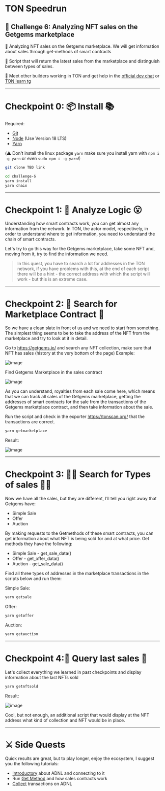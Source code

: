 # TON Speedrun 

## 🚩 Challenge 6: Analyzing NFT sales on the Getgems marketplace

🎫 Analyzing NFT sales on the Getgems marketplace. We will get information about sales through get-methods of smart contracts

🌟 Script that will return the latest sales from the marketplace and distinguish between types of sales.

💬 Meet other builders working in TON and get help in the [official dev chat](https://t.me/tondev_eng) or [TON learn tg](https://t.me/ton_learn)

---

# Checkpoint 0:  📦 Install 📚

Required: 
* [Git](https://git-scm.com/downloads)
* [Node](https://nodejs.org/en/download/) (Use Version 18 LTS)
* [Yarn](https://classic.yarnpkg.com/en/docs/install/#mac-stable)

(⚠️ Don't install the linux package `yarn` make sure you install yarn with `npm i -g yarn` or even `sudo npm i -g yarn`!)

```sh
git clone TBD link
```
```sh
cd challenge-6
yarn install
yarn chain
```
---


# Checkpoint 1: 🔬 Analyze Logic 😮

Understanding how smart contracts work, you can get almost any information from the network. In TON, the actor model, respectively, in order to understand where to get information, you need to understand the chain of smart contracts.

Let's try to go this way for the Getgems marketplace, take some NFT and, moving from it, try to find the information we need.


> In this quest, you have to search a lot for addresses in the TON network, if you have problems with this, at the end of each script there will be a hint - the correct address with which the script will work - but this is an extreme case.

---

# Checkpoint 2: 📡 Search for Marketplace Contract 📡

So we have a clean slate in front of us and we need to start from something. The simplest thing seems to be to take the address of the NFT from the marketplace and try to look at it in detail.

Go to https://getgems.io/ and search any NFT collection, make sure that NFT has sales (history at the very bottom of the page)
Example:

![image](https://user-images.githubusercontent.com/18370291/255934735-e85211b6-93cf-4eef-a307-dac828f2e10e.png)


Find Getgems Marketplace in the sales contract

![image](https://user-images.githubusercontent.com/18370291/255934320-03f1ca5c-4379-4444-aca0-d81be13aa50d.png)

As you can understand, royalties from each sale come here, which means that we can track all sales of the Getgems marketplace, getting the addresses of smart contracts for the sale from the transactions of the Getgems marketplace contract, and then take information about the sale. 

Run the script and check in the exporter https://tonscan.org/ that the transactions are correct.


```sh
yarn getmarketplace
```
Result:

![image](https://user-images.githubusercontent.com/18370291/256162939-064223c3-c25e-47ea-86bf-36d9cd80b13c.png)

---

# Checkpoint 3: 👩‍🚀 Search for Types of sales 👩‍🚀

Now we have all the sales, but they are different, I’ll tell you right away that Getgems have:
- Simple Sale
- Offer
- Auction

By making requests to the Getmethods of these smart contracts, you can get information about what NFT is being sold for and at what price. Get methods they have the following:

- Simple Sale - get_sale_data()
- Offer - get_offer_data()
- Auction - get_sale_data()

Find all three types of addresses in the marketplace transactions in the scripts below and run them:

Simple Sale:

```sh
yarn getsale
```

Offer:

```sh
yarn getoffer
```

Auction:

```sh
yarn getauction
```

---

# Checkpoint 4:🎩  Query last sales  🎩

Let's collect everything we learned in past checkpoints and display information about the last NFTs sold

```sh
yarn getnftsold
```

Result:

![image](https://user-images.githubusercontent.com/18370291/256186681-0325df41-8fa2-4e90-9747-cbbea13ff3b5.png)


Cool, but not enough, an additional script that would display at the NFT address what kind of collection and NFT would be in place.

---


# ⚔️ Side Quests

Quick results are great, but to play longer, enjoy the ecosystem, I suggest you the following tutorials:
- [Introductory](https://github.com/romanovichim/TonFunClessons_Eng/blob/main/lessons/requests/ADNL/adnlintro.md) about ADNL and connecting to it
- Run [Get Method](https://github.com/romanovichim/TonFunClessons_Eng/blob/main/lessons/requests/ADNL/adnlgetsale.md) and how sales contracts work 
- [Collect](https://github.com/romanovichim/TonFunClessons_Eng/blob/main/lessons/requests/ADNL/adnltxes.md) transactions on ADNL



 


 

